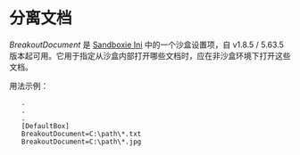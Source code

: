 # 分离文档

_BreakoutDocument_ 是 [Sandboxie Ini](SandboxieIni.md) 中的一个沙盒设置项，自 v1.8.5 / 5.63.5 版本起可用。它用于指定从沙盒内部打开哪些文档时，应在非沙盒环境下打开这些文档。

用法示例：

```
   .
   .
   .
   [DefaultBox]
   BreakoutDocument=C:\path\*.txt
   BreakoutDocument=C:\path\*.jpg
```
